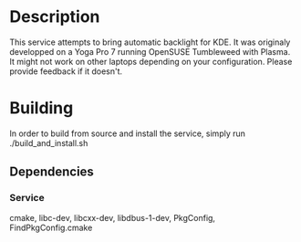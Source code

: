 # Description
This service attempts to bring automatic backlight for KDE.
It was originaly developped on a Yoga Pro 7 running OpenSUSE Tumbleweed with Plasma.
It might not work on other laptops depending on your configuration. Please provide feedback if it doesn't.

# Building
In order to build from source and install the service, simply run ./build_and_install.sh
## Dependencies
### Service
cmake, libc-dev, libcxx-dev, libdbus-1-dev, PkgConfig, FindPkgConfig.cmake
